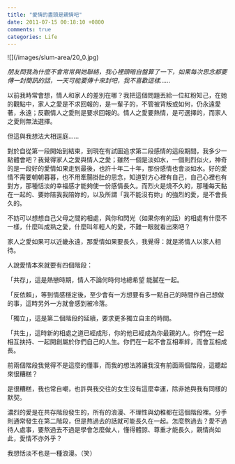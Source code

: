 ```yaml
---
title: "愛情的盡頭是親情吧"
date: 2011-07-15 00:18:10 +0800
comments: true
categories: Life
---
```

<p>![](/images/slum-area/20_0.jpg)</p><p><em>朋友問我為什麼不會常常與她聯絡，我心裡頭暗自盤算了一下，如果每次思念都要傳一封簡訊的話，一天可能要傳十來封吧，我不喜歡這樣&hellip;&hellip;</em></p><p>以前我時常會想，情人和家人的差別在哪？我把這個問題丟給一位紅粉知己，在她的觀點中，家人之愛是不求回報的，是一輩子的，不管被背叛或如何，仍永遠愛著，永遠；反觀情人之愛則是要求回報的。情人之愛要熱情，是可選擇的，而家人之愛則無法選擇。</p><p>但這與我想法大相逕庭&hellip;&hellip;</p><p>對於自從第一段開始到結束，到現在有試圖追求第二段感情的這段期間，我多少一點體會吧？我覺得家人之愛與情人之愛；雖然一個是淡如水，一個則烈似火，神奇的是一段好的愛情如果走到最後，也許十年二十年，那份感情也會淡如水。好的愛情不需要朝朝暮暮，也不用牽腸掛肚的思念，知道對方心裡有自己，自己心裡也有對方，那種恬淡的幸福感才能夠使一份感情長久。而烈火是燒不久的，那種每天黏在一起的、要妳陪我我陪妳的，以及所謂「我不能沒有妳」的強烈的愛，是不會長久的。</p><p>不妨可以想想自己父母之間的相處，與你和閃光（如果你有的話）的相處有什麼不一樣，什麼叫成熟之愛，什麼叫年輕人的愛，不難一眼就看出來吧？</p><p>家人之愛如果可以近畿永遠，那愛情如果要長久，我覺得：就是將情人以家人相待。</p><p>人說愛情本來就要有四個階段：</p><p>「共存」，這是熱戀時期，情人不論何時何地總希望 能膩在一起。</p><p>「反依賴」，等到情感穩定後，至少會有一方想要有多一點自己的時間作自己想做的事，這時另外一方就會感到被冷落。</p><p>「獨立」，這是第二個階段的延續，要求更多獨立自主的時間。</p><p>「共生」，這時新的相處之道已經成形，你的他已經成為你最親的人。你們在一起相互扶持、一起開創屬於你們自己的人生。你們在一起不會互相牽絆，而會互相成長。</p><p>前兩個階段我覺得不是這麼的懂事，而我的想法將讓我沒有前面兩個階段，這聽起來很糟糕？</p><p>是很糟糕，我也常自嘲，也許與我交往的女生沒有這麼幸運，除非她與我有同樣的默契。</p><p>濃烈的愛是在共存階段發生的，所有的浪漫、不理性與幼稚都在這個階段裡。分手則通常發生在第二階段，但是熬過去的話就可能長久在一起。怎麼熬過去？愛不過待人處事，要熬過去不過是學會怎麼做人，懂得體諒、尊重才能長久，親情尚如此，愛情不亦外乎？</p><p>我想恬淡不也是一種浪漫。（笑）</p>
